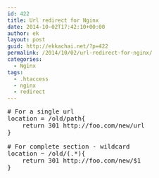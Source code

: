 ```yaml
---
id: 422
title: Url redirect for Nginx
date: 2014-10-02T17:42:10+00:00
author: ek
layout: post
guid: http://ekkachai.net/?p=422
permalink: /2014/10/02/url-redirect-for-nginx/
categories:
  - Nginx
tags:
  - .htaccess
  - nginx
  - redirect
---
```

<pre># For a single url
location = /old/path{
	return 301 http://foo.com/new/url
}

# For complete section - wildcard
location ~ /old/(.*){
	return 301 http://foo.com/new/$1
}
</pre>